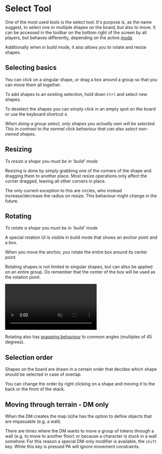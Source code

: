 # Select Tool

One of the most used tools is the select tool.
It's purpose is, as the name suggest, to select one or multiple shapes on the board, but also to move.
It can be accessed in the toolbar on the bottom right of the screen by all players, but behaves differently, depending on the active [mode](/docs/tools-overview/#tools-and-modes).

Additionally when in build mode, it also allows you to rotate and resize shapes.

## Selecting basics

You can click on a singular shape, or drag a box around a group so that you can move them all together.

To add shapes to an existing selection, hold down `Ctrl` and select new shapes.

To deselect the shapes you can simply click in an empty spot on the board or use the keyboard shortcut `d`.

_When doing a group select, only shapes you actually own will be selected. This in contrast to the normal click behaviour that can also select non-owned shapes._

## Resizing

_To resize a shape you must be in 'build' mode_

Resizing is done by simply grabbing one of the corners of the shape and dragging them to another place.
Most resize operations only affect the corner dragged, leaving all other corners in place.

The only current exception to this are circles, who instead increase/decrease the radius on resize.
This behaviour might change in the future.

## Rotating

_To rotate a shape you must be in 'build' mode_

A special rotation UI is visible in build mode that shows an anchor point and a box.

When you move the anchor, you rotate the entire box around its center point.

Rotating shapes is not limited to singular shapes, but can allso be applied on an entire group.
Do remember that the center of the box will be used as the rotation point.

<video autoplay loop muted style="max-width: 680px;">
   <source src="/assets/0.22.0/rotation.webm" type="video/webm">
   <source src="/assets/0.22.0/rotation.mp4" type="video/mp4">
</video>

Rotating also has [snapping behaviour](/docs/player/snapping/) to common angles (multiples of 45 degrees).

## Selection order

Shapes on the board are drawn in a certain order that decides which shape should be selected in case of overlap.

You can change the order by right clicking on a shape and moving it to the back or the front of the stack.

## Moving through terrain - DM only

When the DM creates the map (s)he has the option to define objects that are impassable (e.g. a wall).

There are times where the DM wants to move a group of tokens through a wall (e.g. to move to another floor) or because a character is stuck in a wall somehow. For this reason a special DM-only modifier is available, the `shift` key. While this key is pressed PA will ignore movement constraints.
